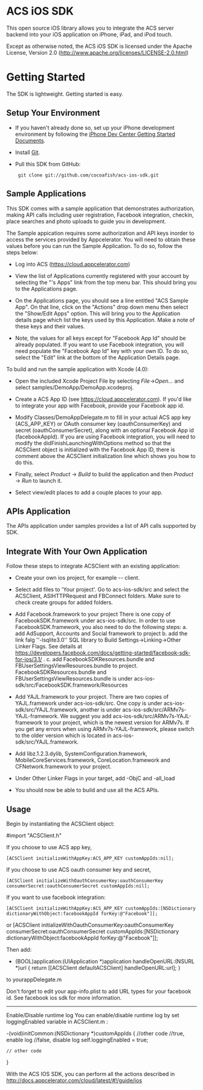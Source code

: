 ACS iOS SDK
===========================

This open source iOS library allows you to integrate the ACS server backend into your iOS application on iPhone, iPad, and iPod touch.

Except as otherwise noted, the ACS iOS SDK is licensed under the Apache License, Version 2.0 (http://www.apache.org/licenses/LICENSE-2.0.html)

Getting Started
===============

The SDK is lightweight. Getting started is easy.

Setup Your Environment
----------------------

* If you haven't already done so, set up your iPhone development environment by following the [iPhone Dev Center Getting Started Documents](https://developer.apple.com/iphone/index.action).

* Install [Git](http://git-scm.com/).

* Pull this SDK from GitHub:

       git clone git://github.com/cocoafish/acs-ios-sdk.git

Sample Applications
-------------------

This SDK comes with a sample application that demonstrates authorization, making API calls including user registration, Facebook integration, checkin, place searches and photo uploads to guide you in development.

The Sample appication requires some authorization and API keys inorder to access the services provided by Appcelerator. You will need to obtain these values before you can run the Sample Application. To do so, follow the steps below:

* Log into ACS (https://cloud.appcelerator.com)

* View the list of Applications currently registered with your account by selecting the "<YourName>'s Apps" link from the top menu bar. This should bring you to the Applications page.

* On the Applications page, you should see a line entitled "ACS Sample App". On that line, click on the "Actions" drop down menu then select the "Show/Edit Apps" option. This will bring you to the Application details page which list the keys used by this Application. Make a note of these keys and their values.

* Note, the values for all keys except for "Facebook App Id" should be already populated. If you want to use Facebook integration, you will need populate the "Facebook App Id" key with your own ID. To do so, select the "Edit" link at the bottom of the Application Details page.

To build and run the sample application with Xcode (4.0):

* Open the included Xcode Project File by selecting _File_->_Open..._ and select samples/DemoApp/DemoApp.xcodeproj.

* Create a ACS App ID (see https://cloud.appcelerator.com). If you'd like to integrate your app with Facebook, provide your Facebook app id.

* Modify Classes/DemoAppDelegate.m to fill in your actual ACS app key (ACS_APP_KEY) or OAuth consumer key (oauthConsumerKey) and secret (oauthConsumerSecret), along with an optional Facebook App id (facebookAppId). If you are using Facebook integration, you will need to modify the didFinishLaunchingWithOptions method so that the ACSClient object is initialized with the Facebook App ID, there is comment above the ACSClient initialization line which shows you how to do this.

* Finally, select _Product_ -> _Build_ to build the application and then _Product_ -> _Run_ to launch it.

* Select view/edit places to add a couple places to your app.

APIs Application
----------------
The APIs application under samples provides a list of API calls supported by SDK.

Integrate With Your Own Application
-----------------------------------

Follow these steps to integrate ACSClient with an existing application:

* Create your own ios project, for example -- client.

* Select add files to 'Your project'. Go to acs-ios-sdk/src and select the ACSClient, ASIHTTPRequest and FBConnect folders. Make sure to check create groups for added folders.
* Add Facebook.framework to your project
	There is one copy of FacebookSDK.framework under acs-ios-sdk/src. In order to use FacebookSDK.framework, you also need to do the following steps:
	a. add AdSupport, Accounts and Social framework to project
	b. add the link falg ''-lsqlite3.0'' SQL library to Build Settings->Linking->Other Linker Flags. See details at https://developers.facebook.com/docs/getting-started/facebook-sdk-for-ios/3.1/ .
	c. add FacebookSDKResources.bundle and FBUserSettingsViewResources.bundle to project. FacebookSDKResources.bundle and FBUserSettingsViewResources.bundle is under acs-ios-sdk/src/FacebookSDK.framework/Resources

* Add YAJL.framework to your project. 
	There are two copies of YAJL.framework under acs-ios-sdk/src. One copy is under acs-ios-sdk/src/YAJL.framework, another is under acs-ios-sdk/src/ARMv7s-YAJL-framework.
	We suggest you add acs-ios-sdk/src/ARMv7s-YAJL-framework to your project, which is the newest version for ARMv7s. 
	If you get any errors when using ARMv7s-YAJL-framework, please switch to the older version which is located in acs-ios-sdk/src/YAJL.framework.
	
* Add libz.1.2.3.dylib, SystemConfiguration.framework, MobileCoreServices.framework, CoreLocation.framework and CFNetwork.framework to your project.

* Under Other Linker Flags in your target, add -ObjC and -all_load  

* You should now be able to build and use all the ACS APIs.

Usage
-----

Begin by instantiating the ACSClient object:

#import "ACSClient.h"

If you choose to use ACS app key, 

	[ACSClient initializeWithAppKey:ACS_APP_KEY customAppIds:nil];

If you choose to use ACS oauth consumer key and secret,

	[ACSClient initializeWithOauthConsumerKey:oauthConsumerKey consumerSecret:oauthConsumerSecret customAppIds:nil];

If you want to use facebook integration:

	[ACSClient initializeWithAppKey:ACS_APP_KEY customAppIds:[NSDictionary dictionaryWithObject:facebookAppId forKey:@"Facebook"]];

or
	[ACSClient initializeWithOauthConsumerKey:oauthConsumerKey consumerSecret:oauthConsumerSecret customAppIds:[NSDictionary dictionaryWithObject:facebookAppId forKey:@"Facebook"]];

Then add:

- (BOOL)application:(UIApplication *)application handleOpenURL:(NSURL *)url
{
	return [[ACSClient defaultACSClient] handleOpenURL:url];
}

to yourappDelegate.m

Don't forget to edit your app-info.plist to add URL types for your facebook id. See facebook ios sdk for more information.

-----
Enable/Disable runtime log
You can enable/disable runtime log by set loggingEnabled variable in ACSClient.m :

-(void)initCommon:(NSDictionary *)customAppIds
{
    //other code
    //true, enable log
    //false, disable log
    self.loggingEnabled = true;
    
    // other code
}

With the ACS IOS SDK, you can perform all the actions described in http://docs.appcelerator.com/cloud/latest/#!/guide/ios
